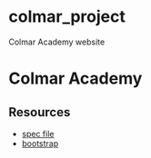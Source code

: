 # colmar_project
Colmar Academy website

# Colmar Academy

## Resources

- [spec file](https://content.codecademy.com/courses/freelance-1/capstone-2/colmar-academy-spec.png)
- [bootstrap](https://getbootstrap.com/)
